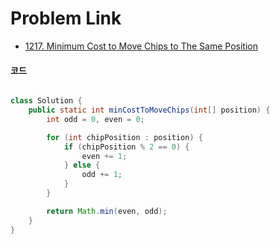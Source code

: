 # Problem Link
- [1217. Minimum Cost to Move Chips to The Same Position](https://leetcode.com/problems/minimum-cost-to-move-chips-to-the-same-position/)


#### 코드

```java

class Solution {
    public static int minCostToMoveChips(int[] position) {
        int odd = 0, even = 0;

        for (int chipPosition : position) {
            if (chipPosition % 2 == 0) {
                even += 1;
            } else {
                odd += 1;
            }
        }

        return Math.min(even, odd);
    }
}

```
